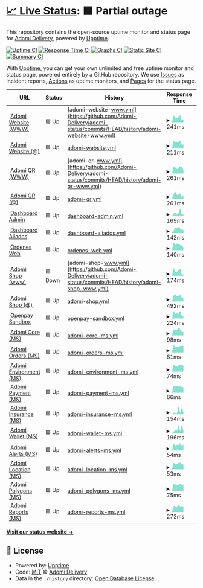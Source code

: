 # [📈 Live Status](https://demo.upptime.js.org): <!--live status--> **🟧 Partial outage**

This repository contains the open-source uptime monitor and status page for [Adomi Delivery](https://adomi.app/), powered by [Upptime](https://github.com/upptime/upptime).

[![Uptime CI](https://github.com/Adomi-Delivery/adomi-status/workflows/Uptime%20CI/badge.svg)](https://github.com/Adomi-Delivery/adomi-status/actions?query=workflow%3A%22Uptime+CI%22)
[![Response Time CI](https://github.com/Adomi-Delivery/adomi-status/workflows/Response%20Time%20CI/badge.svg)](https://github.com/Adomi-Delivery/adomi-status/actions?query=workflow%3A%22Response+Time+CI%22)
[![Graphs CI](https://github.com/Adomi-Delivery/adomi-status/workflows/Graphs%20CI/badge.svg)](https://github.com/Adomi-Delivery/adomi-status/actions?query=workflow%3A%22Graphs+CI%22)
[![Static Site CI](https://github.com/Adomi-Delivery/adomi-status/workflows/Static%20Site%20CI/badge.svg)](https://github.com/Adomi-Delivery/adomi-status/actions?query=workflow%3A%22Static+Site+CI%22)
[![Summary CI](https://github.com/Adomi-Delivery/adomi-status/workflows/Summary%20CI/badge.svg)](https://github.com/Adomi-Delivery/adomi-status/actions?query=workflow%3A%22Summary+CI%22)

With [Upptime](https://upptime.js.org), you can get your own unlimited and free uptime monitor and status page, powered entirely by a GitHub repository. We use [Issues](https://github.com/Adomi-Delivery/adomi-status/issues) as incident reports, [Actions](https://github.com/Adomi-Delivery/adomi-status/actions) as uptime monitors, and [Pages](https://demo.upptime.js.org) for the status page.

<!--start: status pages-->
<!-- This summary is generated by Upptime (https://github.com/upptime/upptime) -->
<!-- Do not edit this manually, your changes will be overwritten -->
<!-- prettier-ignore -->
| URL | Status | History | Response Time | Uptime |
| --- | ------ | ------- | ------------- | ------ |
| <img alt="" src="https://favicons.githubusercontent.com/www.adomi.app" height="13"> [Adomi Website (WWW)](https://www.adomi.app) | 🟩 Up | [adomi-website-www.yml](https://github.com/Adomi-Delivery/adomi-status/commits/HEAD/history/adomi-website-www.yml) | <details><summary><img alt="Response time graph" src="./graphs/adomi-website-www/response-time-week.png" height="20"> 241ms</summary><br><a href="https://Adomi-Delivery.github.io/adomi-status/history/adomi-website-www"><img alt="Response time 300" src="https://img.shields.io/endpoint?url=https%3A%2F%2Fraw.githubusercontent.com%2FAdomi-Delivery%2Fadomi-status%2FHEAD%2Fapi%2Fadomi-website-www%2Fresponse-time.json"></a><br><a href="https://Adomi-Delivery.github.io/adomi-status/history/adomi-website-www"><img alt="24-hour response time 134" src="https://img.shields.io/endpoint?url=https%3A%2F%2Fraw.githubusercontent.com%2FAdomi-Delivery%2Fadomi-status%2FHEAD%2Fapi%2Fadomi-website-www%2Fresponse-time-day.json"></a><br><a href="https://Adomi-Delivery.github.io/adomi-status/history/adomi-website-www"><img alt="7-day response time 241" src="https://img.shields.io/endpoint?url=https%3A%2F%2Fraw.githubusercontent.com%2FAdomi-Delivery%2Fadomi-status%2FHEAD%2Fapi%2Fadomi-website-www%2Fresponse-time-week.json"></a><br><a href="https://Adomi-Delivery.github.io/adomi-status/history/adomi-website-www"><img alt="30-day response time 265" src="https://img.shields.io/endpoint?url=https%3A%2F%2Fraw.githubusercontent.com%2FAdomi-Delivery%2Fadomi-status%2FHEAD%2Fapi%2Fadomi-website-www%2Fresponse-time-month.json"></a><br><a href="https://Adomi-Delivery.github.io/adomi-status/history/adomi-website-www"><img alt="1-year response time 300" src="https://img.shields.io/endpoint?url=https%3A%2F%2Fraw.githubusercontent.com%2FAdomi-Delivery%2Fadomi-status%2FHEAD%2Fapi%2Fadomi-website-www%2Fresponse-time-year.json"></a></details> | <details><summary><a href="https://Adomi-Delivery.github.io/adomi-status/history/adomi-website-www">100.00%</a></summary><a href="https://Adomi-Delivery.github.io/adomi-status/history/adomi-website-www"><img alt="All-time uptime 99.20%" src="https://img.shields.io/endpoint?url=https%3A%2F%2Fraw.githubusercontent.com%2FAdomi-Delivery%2Fadomi-status%2FHEAD%2Fapi%2Fadomi-website-www%2Fuptime.json"></a><br><a href="https://Adomi-Delivery.github.io/adomi-status/history/adomi-website-www"><img alt="24-hour uptime 100.00%" src="https://img.shields.io/endpoint?url=https%3A%2F%2Fraw.githubusercontent.com%2FAdomi-Delivery%2Fadomi-status%2FHEAD%2Fapi%2Fadomi-website-www%2Fuptime-day.json"></a><br><a href="https://Adomi-Delivery.github.io/adomi-status/history/adomi-website-www"><img alt="7-day uptime 100.00%" src="https://img.shields.io/endpoint?url=https%3A%2F%2Fraw.githubusercontent.com%2FAdomi-Delivery%2Fadomi-status%2FHEAD%2Fapi%2Fadomi-website-www%2Fuptime-week.json"></a><br><a href="https://Adomi-Delivery.github.io/adomi-status/history/adomi-website-www"><img alt="30-day uptime 100.00%" src="https://img.shields.io/endpoint?url=https%3A%2F%2Fraw.githubusercontent.com%2FAdomi-Delivery%2Fadomi-status%2FHEAD%2Fapi%2Fadomi-website-www%2Fuptime-month.json"></a><br><a href="https://Adomi-Delivery.github.io/adomi-status/history/adomi-website-www"><img alt="1-year uptime 99.20%" src="https://img.shields.io/endpoint?url=https%3A%2F%2Fraw.githubusercontent.com%2FAdomi-Delivery%2Fadomi-status%2FHEAD%2Fapi%2Fadomi-website-www%2Fuptime-year.json"></a></details>
| <img alt="" src="https://favicons.githubusercontent.com/adomi.app" height="13"> [Adomi Website (@)](https://adomi.app) | 🟩 Up | [adomi-website.yml](https://github.com/Adomi-Delivery/adomi-status/commits/HEAD/history/adomi-website.yml) | <details><summary><img alt="Response time graph" src="./graphs/adomi-website/response-time-week.png" height="20"> 211ms</summary><br><a href="https://Adomi-Delivery.github.io/adomi-status/history/adomi-website"><img alt="Response time 294" src="https://img.shields.io/endpoint?url=https%3A%2F%2Fraw.githubusercontent.com%2FAdomi-Delivery%2Fadomi-status%2FHEAD%2Fapi%2Fadomi-website%2Fresponse-time.json"></a><br><a href="https://Adomi-Delivery.github.io/adomi-status/history/adomi-website"><img alt="24-hour response time 131" src="https://img.shields.io/endpoint?url=https%3A%2F%2Fraw.githubusercontent.com%2FAdomi-Delivery%2Fadomi-status%2FHEAD%2Fapi%2Fadomi-website%2Fresponse-time-day.json"></a><br><a href="https://Adomi-Delivery.github.io/adomi-status/history/adomi-website"><img alt="7-day response time 211" src="https://img.shields.io/endpoint?url=https%3A%2F%2Fraw.githubusercontent.com%2FAdomi-Delivery%2Fadomi-status%2FHEAD%2Fapi%2Fadomi-website%2Fresponse-time-week.json"></a><br><a href="https://Adomi-Delivery.github.io/adomi-status/history/adomi-website"><img alt="30-day response time 254" src="https://img.shields.io/endpoint?url=https%3A%2F%2Fraw.githubusercontent.com%2FAdomi-Delivery%2Fadomi-status%2FHEAD%2Fapi%2Fadomi-website%2Fresponse-time-month.json"></a><br><a href="https://Adomi-Delivery.github.io/adomi-status/history/adomi-website"><img alt="1-year response time 294" src="https://img.shields.io/endpoint?url=https%3A%2F%2Fraw.githubusercontent.com%2FAdomi-Delivery%2Fadomi-status%2FHEAD%2Fapi%2Fadomi-website%2Fresponse-time-year.json"></a></details> | <details><summary><a href="https://Adomi-Delivery.github.io/adomi-status/history/adomi-website">100.00%</a></summary><a href="https://Adomi-Delivery.github.io/adomi-status/history/adomi-website"><img alt="All-time uptime 99.31%" src="https://img.shields.io/endpoint?url=https%3A%2F%2Fraw.githubusercontent.com%2FAdomi-Delivery%2Fadomi-status%2FHEAD%2Fapi%2Fadomi-website%2Fuptime.json"></a><br><a href="https://Adomi-Delivery.github.io/adomi-status/history/adomi-website"><img alt="24-hour uptime 100.00%" src="https://img.shields.io/endpoint?url=https%3A%2F%2Fraw.githubusercontent.com%2FAdomi-Delivery%2Fadomi-status%2FHEAD%2Fapi%2Fadomi-website%2Fuptime-day.json"></a><br><a href="https://Adomi-Delivery.github.io/adomi-status/history/adomi-website"><img alt="7-day uptime 100.00%" src="https://img.shields.io/endpoint?url=https%3A%2F%2Fraw.githubusercontent.com%2FAdomi-Delivery%2Fadomi-status%2FHEAD%2Fapi%2Fadomi-website%2Fuptime-week.json"></a><br><a href="https://Adomi-Delivery.github.io/adomi-status/history/adomi-website"><img alt="30-day uptime 100.00%" src="https://img.shields.io/endpoint?url=https%3A%2F%2Fraw.githubusercontent.com%2FAdomi-Delivery%2Fadomi-status%2FHEAD%2Fapi%2Fadomi-website%2Fuptime-month.json"></a><br><a href="https://Adomi-Delivery.github.io/adomi-status/history/adomi-website"><img alt="1-year uptime 99.31%" src="https://img.shields.io/endpoint?url=https%3A%2F%2Fraw.githubusercontent.com%2FAdomi-Delivery%2Fadomi-status%2FHEAD%2Fapi%2Fadomi-website%2Fuptime-year.json"></a></details>
| <img alt="" src="https://favicons.githubusercontent.com/www.adomiqr.com" height="13"> [Adomi QR (WWW)](https://www.adomiqr.com) | 🟩 Up | [adomi-qr-www.yml](https://github.com/Adomi-Delivery/adomi-status/commits/HEAD/history/adomi-qr-www.yml) | <details><summary><img alt="Response time graph" src="./graphs/adomi-qr-www/response-time-week.png" height="20"> 261ms</summary><br><a href="https://Adomi-Delivery.github.io/adomi-status/history/adomi-qr-www"><img alt="Response time 300" src="https://img.shields.io/endpoint?url=https%3A%2F%2Fraw.githubusercontent.com%2FAdomi-Delivery%2Fadomi-status%2FHEAD%2Fapi%2Fadomi-qr-www%2Fresponse-time.json"></a><br><a href="https://Adomi-Delivery.github.io/adomi-status/history/adomi-qr-www"><img alt="24-hour response time 159" src="https://img.shields.io/endpoint?url=https%3A%2F%2Fraw.githubusercontent.com%2FAdomi-Delivery%2Fadomi-status%2FHEAD%2Fapi%2Fadomi-qr-www%2Fresponse-time-day.json"></a><br><a href="https://Adomi-Delivery.github.io/adomi-status/history/adomi-qr-www"><img alt="7-day response time 261" src="https://img.shields.io/endpoint?url=https%3A%2F%2Fraw.githubusercontent.com%2FAdomi-Delivery%2Fadomi-status%2FHEAD%2Fapi%2Fadomi-qr-www%2Fresponse-time-week.json"></a><br><a href="https://Adomi-Delivery.github.io/adomi-status/history/adomi-qr-www"><img alt="30-day response time 260" src="https://img.shields.io/endpoint?url=https%3A%2F%2Fraw.githubusercontent.com%2FAdomi-Delivery%2Fadomi-status%2FHEAD%2Fapi%2Fadomi-qr-www%2Fresponse-time-month.json"></a><br><a href="https://Adomi-Delivery.github.io/adomi-status/history/adomi-qr-www"><img alt="1-year response time 300" src="https://img.shields.io/endpoint?url=https%3A%2F%2Fraw.githubusercontent.com%2FAdomi-Delivery%2Fadomi-status%2FHEAD%2Fapi%2Fadomi-qr-www%2Fresponse-time-year.json"></a></details> | <details><summary><a href="https://Adomi-Delivery.github.io/adomi-status/history/adomi-qr-www">100.00%</a></summary><a href="https://Adomi-Delivery.github.io/adomi-status/history/adomi-qr-www"><img alt="All-time uptime 98.88%" src="https://img.shields.io/endpoint?url=https%3A%2F%2Fraw.githubusercontent.com%2FAdomi-Delivery%2Fadomi-status%2FHEAD%2Fapi%2Fadomi-qr-www%2Fuptime.json"></a><br><a href="https://Adomi-Delivery.github.io/adomi-status/history/adomi-qr-www"><img alt="24-hour uptime 100.00%" src="https://img.shields.io/endpoint?url=https%3A%2F%2Fraw.githubusercontent.com%2FAdomi-Delivery%2Fadomi-status%2FHEAD%2Fapi%2Fadomi-qr-www%2Fuptime-day.json"></a><br><a href="https://Adomi-Delivery.github.io/adomi-status/history/adomi-qr-www"><img alt="7-day uptime 100.00%" src="https://img.shields.io/endpoint?url=https%3A%2F%2Fraw.githubusercontent.com%2FAdomi-Delivery%2Fadomi-status%2FHEAD%2Fapi%2Fadomi-qr-www%2Fuptime-week.json"></a><br><a href="https://Adomi-Delivery.github.io/adomi-status/history/adomi-qr-www"><img alt="30-day uptime 100.00%" src="https://img.shields.io/endpoint?url=https%3A%2F%2Fraw.githubusercontent.com%2FAdomi-Delivery%2Fadomi-status%2FHEAD%2Fapi%2Fadomi-qr-www%2Fuptime-month.json"></a><br><a href="https://Adomi-Delivery.github.io/adomi-status/history/adomi-qr-www"><img alt="1-year uptime 98.88%" src="https://img.shields.io/endpoint?url=https%3A%2F%2Fraw.githubusercontent.com%2FAdomi-Delivery%2Fadomi-status%2FHEAD%2Fapi%2Fadomi-qr-www%2Fuptime-year.json"></a></details>
| <img alt="" src="https://favicons.githubusercontent.com/adomiqr.com" height="13"> [Adomi QR (@)](https://adomiqr.com) | 🟩 Up | [adomi-qr.yml](https://github.com/Adomi-Delivery/adomi-status/commits/HEAD/history/adomi-qr.yml) | <details><summary><img alt="Response time graph" src="./graphs/adomi-qr/response-time-week.png" height="20"> 261ms</summary><br><a href="https://Adomi-Delivery.github.io/adomi-status/history/adomi-qr"><img alt="Response time 290" src="https://img.shields.io/endpoint?url=https%3A%2F%2Fraw.githubusercontent.com%2FAdomi-Delivery%2Fadomi-status%2FHEAD%2Fapi%2Fadomi-qr%2Fresponse-time.json"></a><br><a href="https://Adomi-Delivery.github.io/adomi-status/history/adomi-qr"><img alt="24-hour response time 222" src="https://img.shields.io/endpoint?url=https%3A%2F%2Fraw.githubusercontent.com%2FAdomi-Delivery%2Fadomi-status%2FHEAD%2Fapi%2Fadomi-qr%2Fresponse-time-day.json"></a><br><a href="https://Adomi-Delivery.github.io/adomi-status/history/adomi-qr"><img alt="7-day response time 261" src="https://img.shields.io/endpoint?url=https%3A%2F%2Fraw.githubusercontent.com%2FAdomi-Delivery%2Fadomi-status%2FHEAD%2Fapi%2Fadomi-qr%2Fresponse-time-week.json"></a><br><a href="https://Adomi-Delivery.github.io/adomi-status/history/adomi-qr"><img alt="30-day response time 254" src="https://img.shields.io/endpoint?url=https%3A%2F%2Fraw.githubusercontent.com%2FAdomi-Delivery%2Fadomi-status%2FHEAD%2Fapi%2Fadomi-qr%2Fresponse-time-month.json"></a><br><a href="https://Adomi-Delivery.github.io/adomi-status/history/adomi-qr"><img alt="1-year response time 290" src="https://img.shields.io/endpoint?url=https%3A%2F%2Fraw.githubusercontent.com%2FAdomi-Delivery%2Fadomi-status%2FHEAD%2Fapi%2Fadomi-qr%2Fresponse-time-year.json"></a></details> | <details><summary><a href="https://Adomi-Delivery.github.io/adomi-status/history/adomi-qr">100.00%</a></summary><a href="https://Adomi-Delivery.github.io/adomi-status/history/adomi-qr"><img alt="All-time uptime 99.31%" src="https://img.shields.io/endpoint?url=https%3A%2F%2Fraw.githubusercontent.com%2FAdomi-Delivery%2Fadomi-status%2FHEAD%2Fapi%2Fadomi-qr%2Fuptime.json"></a><br><a href="https://Adomi-Delivery.github.io/adomi-status/history/adomi-qr"><img alt="24-hour uptime 100.00%" src="https://img.shields.io/endpoint?url=https%3A%2F%2Fraw.githubusercontent.com%2FAdomi-Delivery%2Fadomi-status%2FHEAD%2Fapi%2Fadomi-qr%2Fuptime-day.json"></a><br><a href="https://Adomi-Delivery.github.io/adomi-status/history/adomi-qr"><img alt="7-day uptime 100.00%" src="https://img.shields.io/endpoint?url=https%3A%2F%2Fraw.githubusercontent.com%2FAdomi-Delivery%2Fadomi-status%2FHEAD%2Fapi%2Fadomi-qr%2Fuptime-week.json"></a><br><a href="https://Adomi-Delivery.github.io/adomi-status/history/adomi-qr"><img alt="30-day uptime 100.00%" src="https://img.shields.io/endpoint?url=https%3A%2F%2Fraw.githubusercontent.com%2FAdomi-Delivery%2Fadomi-status%2FHEAD%2Fapi%2Fadomi-qr%2Fuptime-month.json"></a><br><a href="https://Adomi-Delivery.github.io/adomi-status/history/adomi-qr"><img alt="1-year uptime 99.31%" src="https://img.shields.io/endpoint?url=https%3A%2F%2Fraw.githubusercontent.com%2FAdomi-Delivery%2Fadomi-status%2FHEAD%2Fapi%2Fadomi-qr%2Fuptime-year.json"></a></details>
| <img alt="" src="https://favicons.githubusercontent.com/admin.adomi.app" height="13"> [Dashboard Admin](https://admin.adomi.app) | 🟩 Up | [dashboard-admin.yml](https://github.com/Adomi-Delivery/adomi-status/commits/HEAD/history/dashboard-admin.yml) | <details><summary><img alt="Response time graph" src="./graphs/dashboard-admin/response-time-week.png" height="20"> 169ms</summary><br><a href="https://Adomi-Delivery.github.io/adomi-status/history/dashboard-admin"><img alt="Response time 177" src="https://img.shields.io/endpoint?url=https%3A%2F%2Fraw.githubusercontent.com%2FAdomi-Delivery%2Fadomi-status%2FHEAD%2Fapi%2Fdashboard-admin%2Fresponse-time.json"></a><br><a href="https://Adomi-Delivery.github.io/adomi-status/history/dashboard-admin"><img alt="24-hour response time 109" src="https://img.shields.io/endpoint?url=https%3A%2F%2Fraw.githubusercontent.com%2FAdomi-Delivery%2Fadomi-status%2FHEAD%2Fapi%2Fdashboard-admin%2Fresponse-time-day.json"></a><br><a href="https://Adomi-Delivery.github.io/adomi-status/history/dashboard-admin"><img alt="7-day response time 169" src="https://img.shields.io/endpoint?url=https%3A%2F%2Fraw.githubusercontent.com%2FAdomi-Delivery%2Fadomi-status%2FHEAD%2Fapi%2Fdashboard-admin%2Fresponse-time-week.json"></a><br><a href="https://Adomi-Delivery.github.io/adomi-status/history/dashboard-admin"><img alt="30-day response time 167" src="https://img.shields.io/endpoint?url=https%3A%2F%2Fraw.githubusercontent.com%2FAdomi-Delivery%2Fadomi-status%2FHEAD%2Fapi%2Fdashboard-admin%2Fresponse-time-month.json"></a><br><a href="https://Adomi-Delivery.github.io/adomi-status/history/dashboard-admin"><img alt="1-year response time 177" src="https://img.shields.io/endpoint?url=https%3A%2F%2Fraw.githubusercontent.com%2FAdomi-Delivery%2Fadomi-status%2FHEAD%2Fapi%2Fdashboard-admin%2Fresponse-time-year.json"></a></details> | <details><summary><a href="https://Adomi-Delivery.github.io/adomi-status/history/dashboard-admin">100.00%</a></summary><a href="https://Adomi-Delivery.github.io/adomi-status/history/dashboard-admin"><img alt="All-time uptime 100.00%" src="https://img.shields.io/endpoint?url=https%3A%2F%2Fraw.githubusercontent.com%2FAdomi-Delivery%2Fadomi-status%2FHEAD%2Fapi%2Fdashboard-admin%2Fuptime.json"></a><br><a href="https://Adomi-Delivery.github.io/adomi-status/history/dashboard-admin"><img alt="24-hour uptime 100.00%" src="https://img.shields.io/endpoint?url=https%3A%2F%2Fraw.githubusercontent.com%2FAdomi-Delivery%2Fadomi-status%2FHEAD%2Fapi%2Fdashboard-admin%2Fuptime-day.json"></a><br><a href="https://Adomi-Delivery.github.io/adomi-status/history/dashboard-admin"><img alt="7-day uptime 100.00%" src="https://img.shields.io/endpoint?url=https%3A%2F%2Fraw.githubusercontent.com%2FAdomi-Delivery%2Fadomi-status%2FHEAD%2Fapi%2Fdashboard-admin%2Fuptime-week.json"></a><br><a href="https://Adomi-Delivery.github.io/adomi-status/history/dashboard-admin"><img alt="30-day uptime 100.00%" src="https://img.shields.io/endpoint?url=https%3A%2F%2Fraw.githubusercontent.com%2FAdomi-Delivery%2Fadomi-status%2FHEAD%2Fapi%2Fdashboard-admin%2Fuptime-month.json"></a><br><a href="https://Adomi-Delivery.github.io/adomi-status/history/dashboard-admin"><img alt="1-year uptime 100.00%" src="https://img.shields.io/endpoint?url=https%3A%2F%2Fraw.githubusercontent.com%2FAdomi-Delivery%2Fadomi-status%2FHEAD%2Fapi%2Fdashboard-admin%2Fuptime-year.json"></a></details>
| <img alt="" src="https://favicons.githubusercontent.com/aliados.adomi.app" height="13"> [Dashboard Aliados](https://aliados.adomi.app) | 🟩 Up | [dashboard-aliados.yml](https://github.com/Adomi-Delivery/adomi-status/commits/HEAD/history/dashboard-aliados.yml) | <details><summary><img alt="Response time graph" src="./graphs/dashboard-aliados/response-time-week.png" height="20"> 142ms</summary><br><a href="https://Adomi-Delivery.github.io/adomi-status/history/dashboard-aliados"><img alt="Response time 157" src="https://img.shields.io/endpoint?url=https%3A%2F%2Fraw.githubusercontent.com%2FAdomi-Delivery%2Fadomi-status%2FHEAD%2Fapi%2Fdashboard-aliados%2Fresponse-time.json"></a><br><a href="https://Adomi-Delivery.github.io/adomi-status/history/dashboard-aliados"><img alt="24-hour response time 113" src="https://img.shields.io/endpoint?url=https%3A%2F%2Fraw.githubusercontent.com%2FAdomi-Delivery%2Fadomi-status%2FHEAD%2Fapi%2Fdashboard-aliados%2Fresponse-time-day.json"></a><br><a href="https://Adomi-Delivery.github.io/adomi-status/history/dashboard-aliados"><img alt="7-day response time 142" src="https://img.shields.io/endpoint?url=https%3A%2F%2Fraw.githubusercontent.com%2FAdomi-Delivery%2Fadomi-status%2FHEAD%2Fapi%2Fdashboard-aliados%2Fresponse-time-week.json"></a><br><a href="https://Adomi-Delivery.github.io/adomi-status/history/dashboard-aliados"><img alt="30-day response time 142" src="https://img.shields.io/endpoint?url=https%3A%2F%2Fraw.githubusercontent.com%2FAdomi-Delivery%2Fadomi-status%2FHEAD%2Fapi%2Fdashboard-aliados%2Fresponse-time-month.json"></a><br><a href="https://Adomi-Delivery.github.io/adomi-status/history/dashboard-aliados"><img alt="1-year response time 157" src="https://img.shields.io/endpoint?url=https%3A%2F%2Fraw.githubusercontent.com%2FAdomi-Delivery%2Fadomi-status%2FHEAD%2Fapi%2Fdashboard-aliados%2Fresponse-time-year.json"></a></details> | <details><summary><a href="https://Adomi-Delivery.github.io/adomi-status/history/dashboard-aliados">100.00%</a></summary><a href="https://Adomi-Delivery.github.io/adomi-status/history/dashboard-aliados"><img alt="All-time uptime 100.00%" src="https://img.shields.io/endpoint?url=https%3A%2F%2Fraw.githubusercontent.com%2FAdomi-Delivery%2Fadomi-status%2FHEAD%2Fapi%2Fdashboard-aliados%2Fuptime.json"></a><br><a href="https://Adomi-Delivery.github.io/adomi-status/history/dashboard-aliados"><img alt="24-hour uptime 100.00%" src="https://img.shields.io/endpoint?url=https%3A%2F%2Fraw.githubusercontent.com%2FAdomi-Delivery%2Fadomi-status%2FHEAD%2Fapi%2Fdashboard-aliados%2Fuptime-day.json"></a><br><a href="https://Adomi-Delivery.github.io/adomi-status/history/dashboard-aliados"><img alt="7-day uptime 100.00%" src="https://img.shields.io/endpoint?url=https%3A%2F%2Fraw.githubusercontent.com%2FAdomi-Delivery%2Fadomi-status%2FHEAD%2Fapi%2Fdashboard-aliados%2Fuptime-week.json"></a><br><a href="https://Adomi-Delivery.github.io/adomi-status/history/dashboard-aliados"><img alt="30-day uptime 100.00%" src="https://img.shields.io/endpoint?url=https%3A%2F%2Fraw.githubusercontent.com%2FAdomi-Delivery%2Fadomi-status%2FHEAD%2Fapi%2Fdashboard-aliados%2Fuptime-month.json"></a><br><a href="https://Adomi-Delivery.github.io/adomi-status/history/dashboard-aliados"><img alt="1-year uptime 100.00%" src="https://img.shields.io/endpoint?url=https%3A%2F%2Fraw.githubusercontent.com%2FAdomi-Delivery%2Fadomi-status%2FHEAD%2Fapi%2Fdashboard-aliados%2Fuptime-year.json"></a></details>
| <img alt="" src="https://favicons.githubusercontent.com/ordenes.adomi.app" height="13"> [Ordenes Web](https://ordenes.adomi.app) | 🟩 Up | [ordenes-web.yml](https://github.com/Adomi-Delivery/adomi-status/commits/HEAD/history/ordenes-web.yml) | <details><summary><img alt="Response time graph" src="./graphs/ordenes-web/response-time-week.png" height="20"> 140ms</summary><br><a href="https://Adomi-Delivery.github.io/adomi-status/history/ordenes-web"><img alt="Response time 151" src="https://img.shields.io/endpoint?url=https%3A%2F%2Fraw.githubusercontent.com%2FAdomi-Delivery%2Fadomi-status%2FHEAD%2Fapi%2Fordenes-web%2Fresponse-time.json"></a><br><a href="https://Adomi-Delivery.github.io/adomi-status/history/ordenes-web"><img alt="24-hour response time 73" src="https://img.shields.io/endpoint?url=https%3A%2F%2Fraw.githubusercontent.com%2FAdomi-Delivery%2Fadomi-status%2FHEAD%2Fapi%2Fordenes-web%2Fresponse-time-day.json"></a><br><a href="https://Adomi-Delivery.github.io/adomi-status/history/ordenes-web"><img alt="7-day response time 140" src="https://img.shields.io/endpoint?url=https%3A%2F%2Fraw.githubusercontent.com%2FAdomi-Delivery%2Fadomi-status%2FHEAD%2Fapi%2Fordenes-web%2Fresponse-time-week.json"></a><br><a href="https://Adomi-Delivery.github.io/adomi-status/history/ordenes-web"><img alt="30-day response time 154" src="https://img.shields.io/endpoint?url=https%3A%2F%2Fraw.githubusercontent.com%2FAdomi-Delivery%2Fadomi-status%2FHEAD%2Fapi%2Fordenes-web%2Fresponse-time-month.json"></a><br><a href="https://Adomi-Delivery.github.io/adomi-status/history/ordenes-web"><img alt="1-year response time 151" src="https://img.shields.io/endpoint?url=https%3A%2F%2Fraw.githubusercontent.com%2FAdomi-Delivery%2Fadomi-status%2FHEAD%2Fapi%2Fordenes-web%2Fresponse-time-year.json"></a></details> | <details><summary><a href="https://Adomi-Delivery.github.io/adomi-status/history/ordenes-web">100.00%</a></summary><a href="https://Adomi-Delivery.github.io/adomi-status/history/ordenes-web"><img alt="All-time uptime 100.00%" src="https://img.shields.io/endpoint?url=https%3A%2F%2Fraw.githubusercontent.com%2FAdomi-Delivery%2Fadomi-status%2FHEAD%2Fapi%2Fordenes-web%2Fuptime.json"></a><br><a href="https://Adomi-Delivery.github.io/adomi-status/history/ordenes-web"><img alt="24-hour uptime 100.00%" src="https://img.shields.io/endpoint?url=https%3A%2F%2Fraw.githubusercontent.com%2FAdomi-Delivery%2Fadomi-status%2FHEAD%2Fapi%2Fordenes-web%2Fuptime-day.json"></a><br><a href="https://Adomi-Delivery.github.io/adomi-status/history/ordenes-web"><img alt="7-day uptime 100.00%" src="https://img.shields.io/endpoint?url=https%3A%2F%2Fraw.githubusercontent.com%2FAdomi-Delivery%2Fadomi-status%2FHEAD%2Fapi%2Fordenes-web%2Fuptime-week.json"></a><br><a href="https://Adomi-Delivery.github.io/adomi-status/history/ordenes-web"><img alt="30-day uptime 100.00%" src="https://img.shields.io/endpoint?url=https%3A%2F%2Fraw.githubusercontent.com%2FAdomi-Delivery%2Fadomi-status%2FHEAD%2Fapi%2Fordenes-web%2Fuptime-month.json"></a><br><a href="https://Adomi-Delivery.github.io/adomi-status/history/ordenes-web"><img alt="1-year uptime 100.00%" src="https://img.shields.io/endpoint?url=https%3A%2F%2Fraw.githubusercontent.com%2FAdomi-Delivery%2Fadomi-status%2FHEAD%2Fapi%2Fordenes-web%2Fuptime-year.json"></a></details>
| <img alt="" src="https://favicons.githubusercontent.com/www.adomi.shop" height="13"> [Adomi Shop (www)](https://www.adomi.shop) | 🟥 Down | [adomi-shop-www.yml](https://github.com/Adomi-Delivery/adomi-status/commits/HEAD/history/adomi-shop-www.yml) | <details><summary><img alt="Response time graph" src="./graphs/adomi-shop-www/response-time-week.png" height="20"> 174ms</summary><br><a href="https://Adomi-Delivery.github.io/adomi-status/history/adomi-shop-www"><img alt="Response time 178" src="https://img.shields.io/endpoint?url=https%3A%2F%2Fraw.githubusercontent.com%2FAdomi-Delivery%2Fadomi-status%2FHEAD%2Fapi%2Fadomi-shop-www%2Fresponse-time.json"></a><br><a href="https://Adomi-Delivery.github.io/adomi-status/history/adomi-shop-www"><img alt="24-hour response time 57" src="https://img.shields.io/endpoint?url=https%3A%2F%2Fraw.githubusercontent.com%2FAdomi-Delivery%2Fadomi-status%2FHEAD%2Fapi%2Fadomi-shop-www%2Fresponse-time-day.json"></a><br><a href="https://Adomi-Delivery.github.io/adomi-status/history/adomi-shop-www"><img alt="7-day response time 174" src="https://img.shields.io/endpoint?url=https%3A%2F%2Fraw.githubusercontent.com%2FAdomi-Delivery%2Fadomi-status%2FHEAD%2Fapi%2Fadomi-shop-www%2Fresponse-time-week.json"></a><br><a href="https://Adomi-Delivery.github.io/adomi-status/history/adomi-shop-www"><img alt="30-day response time 160" src="https://img.shields.io/endpoint?url=https%3A%2F%2Fraw.githubusercontent.com%2FAdomi-Delivery%2Fadomi-status%2FHEAD%2Fapi%2Fadomi-shop-www%2Fresponse-time-month.json"></a><br><a href="https://Adomi-Delivery.github.io/adomi-status/history/adomi-shop-www"><img alt="1-year response time 178" src="https://img.shields.io/endpoint?url=https%3A%2F%2Fraw.githubusercontent.com%2FAdomi-Delivery%2Fadomi-status%2FHEAD%2Fapi%2Fadomi-shop-www%2Fresponse-time-year.json"></a></details> | <details><summary><a href="https://Adomi-Delivery.github.io/adomi-status/history/adomi-shop-www">0.00%</a></summary><a href="https://Adomi-Delivery.github.io/adomi-status/history/adomi-shop-www"><img alt="All-time uptime 0.00%" src="https://img.shields.io/endpoint?url=https%3A%2F%2Fraw.githubusercontent.com%2FAdomi-Delivery%2Fadomi-status%2FHEAD%2Fapi%2Fadomi-shop-www%2Fuptime.json"></a><br><a href="https://Adomi-Delivery.github.io/adomi-status/history/adomi-shop-www"><img alt="24-hour uptime 0.00%" src="https://img.shields.io/endpoint?url=https%3A%2F%2Fraw.githubusercontent.com%2FAdomi-Delivery%2Fadomi-status%2FHEAD%2Fapi%2Fadomi-shop-www%2Fuptime-day.json"></a><br><a href="https://Adomi-Delivery.github.io/adomi-status/history/adomi-shop-www"><img alt="7-day uptime 0.00%" src="https://img.shields.io/endpoint?url=https%3A%2F%2Fraw.githubusercontent.com%2FAdomi-Delivery%2Fadomi-status%2FHEAD%2Fapi%2Fadomi-shop-www%2Fuptime-week.json"></a><br><a href="https://Adomi-Delivery.github.io/adomi-status/history/adomi-shop-www"><img alt="30-day uptime 0.00%" src="https://img.shields.io/endpoint?url=https%3A%2F%2Fraw.githubusercontent.com%2FAdomi-Delivery%2Fadomi-status%2FHEAD%2Fapi%2Fadomi-shop-www%2Fuptime-month.json"></a><br><a href="https://Adomi-Delivery.github.io/adomi-status/history/adomi-shop-www"><img alt="1-year uptime 0.00%" src="https://img.shields.io/endpoint?url=https%3A%2F%2Fraw.githubusercontent.com%2FAdomi-Delivery%2Fadomi-status%2FHEAD%2Fapi%2Fadomi-shop-www%2Fuptime-year.json"></a></details>
| <img alt="" src="https://favicons.githubusercontent.com/adomi.shop" height="13"> [Adomi Shop (@)](https://adomi.shop) | 🟩 Up | [adomi-shop.yml](https://github.com/Adomi-Delivery/adomi-status/commits/HEAD/history/adomi-shop.yml) | <details><summary><img alt="Response time graph" src="./graphs/adomi-shop/response-time-week.png" height="20"> 492ms</summary><br><a href="https://Adomi-Delivery.github.io/adomi-status/history/adomi-shop"><img alt="Response time 652" src="https://img.shields.io/endpoint?url=https%3A%2F%2Fraw.githubusercontent.com%2FAdomi-Delivery%2Fadomi-status%2FHEAD%2Fapi%2Fadomi-shop%2Fresponse-time.json"></a><br><a href="https://Adomi-Delivery.github.io/adomi-status/history/adomi-shop"><img alt="24-hour response time 357" src="https://img.shields.io/endpoint?url=https%3A%2F%2Fraw.githubusercontent.com%2FAdomi-Delivery%2Fadomi-status%2FHEAD%2Fapi%2Fadomi-shop%2Fresponse-time-day.json"></a><br><a href="https://Adomi-Delivery.github.io/adomi-status/history/adomi-shop"><img alt="7-day response time 492" src="https://img.shields.io/endpoint?url=https%3A%2F%2Fraw.githubusercontent.com%2FAdomi-Delivery%2Fadomi-status%2FHEAD%2Fapi%2Fadomi-shop%2Fresponse-time-week.json"></a><br><a href="https://Adomi-Delivery.github.io/adomi-status/history/adomi-shop"><img alt="30-day response time 542" src="https://img.shields.io/endpoint?url=https%3A%2F%2Fraw.githubusercontent.com%2FAdomi-Delivery%2Fadomi-status%2FHEAD%2Fapi%2Fadomi-shop%2Fresponse-time-month.json"></a><br><a href="https://Adomi-Delivery.github.io/adomi-status/history/adomi-shop"><img alt="1-year response time 652" src="https://img.shields.io/endpoint?url=https%3A%2F%2Fraw.githubusercontent.com%2FAdomi-Delivery%2Fadomi-status%2FHEAD%2Fapi%2Fadomi-shop%2Fresponse-time-year.json"></a></details> | <details><summary><a href="https://Adomi-Delivery.github.io/adomi-status/history/adomi-shop">100.00%</a></summary><a href="https://Adomi-Delivery.github.io/adomi-status/history/adomi-shop"><img alt="All-time uptime 100.00%" src="https://img.shields.io/endpoint?url=https%3A%2F%2Fraw.githubusercontent.com%2FAdomi-Delivery%2Fadomi-status%2FHEAD%2Fapi%2Fadomi-shop%2Fuptime.json"></a><br><a href="https://Adomi-Delivery.github.io/adomi-status/history/adomi-shop"><img alt="24-hour uptime 100.00%" src="https://img.shields.io/endpoint?url=https%3A%2F%2Fraw.githubusercontent.com%2FAdomi-Delivery%2Fadomi-status%2FHEAD%2Fapi%2Fadomi-shop%2Fuptime-day.json"></a><br><a href="https://Adomi-Delivery.github.io/adomi-status/history/adomi-shop"><img alt="7-day uptime 100.00%" src="https://img.shields.io/endpoint?url=https%3A%2F%2Fraw.githubusercontent.com%2FAdomi-Delivery%2Fadomi-status%2FHEAD%2Fapi%2Fadomi-shop%2Fuptime-week.json"></a><br><a href="https://Adomi-Delivery.github.io/adomi-status/history/adomi-shop"><img alt="30-day uptime 100.00%" src="https://img.shields.io/endpoint?url=https%3A%2F%2Fraw.githubusercontent.com%2FAdomi-Delivery%2Fadomi-status%2FHEAD%2Fapi%2Fadomi-shop%2Fuptime-month.json"></a><br><a href="https://Adomi-Delivery.github.io/adomi-status/history/adomi-shop"><img alt="1-year uptime 100.00%" src="https://img.shields.io/endpoint?url=https%3A%2F%2Fraw.githubusercontent.com%2FAdomi-Delivery%2Fadomi-status%2FHEAD%2Fapi%2Fadomi-shop%2Fuptime-year.json"></a></details>
| <img alt="" src="https://favicons.githubusercontent.com/sandbox-api.openpay.co" height="13"> [Openpay Sandbox](https://sandbox-api.openpay.co) | 🟩 Up | [openpay-sandbox.yml](https://github.com/Adomi-Delivery/adomi-status/commits/HEAD/history/openpay-sandbox.yml) | <details><summary><img alt="Response time graph" src="./graphs/openpay-sandbox/response-time-week.png" height="20"> 224ms</summary><br><a href="https://Adomi-Delivery.github.io/adomi-status/history/openpay-sandbox"><img alt="Response time 269" src="https://img.shields.io/endpoint?url=https%3A%2F%2Fraw.githubusercontent.com%2FAdomi-Delivery%2Fadomi-status%2FHEAD%2Fapi%2Fopenpay-sandbox%2Fresponse-time.json"></a><br><a href="https://Adomi-Delivery.github.io/adomi-status/history/openpay-sandbox"><img alt="24-hour response time 124" src="https://img.shields.io/endpoint?url=https%3A%2F%2Fraw.githubusercontent.com%2FAdomi-Delivery%2Fadomi-status%2FHEAD%2Fapi%2Fopenpay-sandbox%2Fresponse-time-day.json"></a><br><a href="https://Adomi-Delivery.github.io/adomi-status/history/openpay-sandbox"><img alt="7-day response time 224" src="https://img.shields.io/endpoint?url=https%3A%2F%2Fraw.githubusercontent.com%2FAdomi-Delivery%2Fadomi-status%2FHEAD%2Fapi%2Fopenpay-sandbox%2Fresponse-time-week.json"></a><br><a href="https://Adomi-Delivery.github.io/adomi-status/history/openpay-sandbox"><img alt="30-day response time 239" src="https://img.shields.io/endpoint?url=https%3A%2F%2Fraw.githubusercontent.com%2FAdomi-Delivery%2Fadomi-status%2FHEAD%2Fapi%2Fopenpay-sandbox%2Fresponse-time-month.json"></a><br><a href="https://Adomi-Delivery.github.io/adomi-status/history/openpay-sandbox"><img alt="1-year response time 269" src="https://img.shields.io/endpoint?url=https%3A%2F%2Fraw.githubusercontent.com%2FAdomi-Delivery%2Fadomi-status%2FHEAD%2Fapi%2Fopenpay-sandbox%2Fresponse-time-year.json"></a></details> | <details><summary><a href="https://Adomi-Delivery.github.io/adomi-status/history/openpay-sandbox">100.00%</a></summary><a href="https://Adomi-Delivery.github.io/adomi-status/history/openpay-sandbox"><img alt="All-time uptime 100.00%" src="https://img.shields.io/endpoint?url=https%3A%2F%2Fraw.githubusercontent.com%2FAdomi-Delivery%2Fadomi-status%2FHEAD%2Fapi%2Fopenpay-sandbox%2Fuptime.json"></a><br><a href="https://Adomi-Delivery.github.io/adomi-status/history/openpay-sandbox"><img alt="24-hour uptime 100.00%" src="https://img.shields.io/endpoint?url=https%3A%2F%2Fraw.githubusercontent.com%2FAdomi-Delivery%2Fadomi-status%2FHEAD%2Fapi%2Fopenpay-sandbox%2Fuptime-day.json"></a><br><a href="https://Adomi-Delivery.github.io/adomi-status/history/openpay-sandbox"><img alt="7-day uptime 100.00%" src="https://img.shields.io/endpoint?url=https%3A%2F%2Fraw.githubusercontent.com%2FAdomi-Delivery%2Fadomi-status%2FHEAD%2Fapi%2Fopenpay-sandbox%2Fuptime-week.json"></a><br><a href="https://Adomi-Delivery.github.io/adomi-status/history/openpay-sandbox"><img alt="30-day uptime 100.00%" src="https://img.shields.io/endpoint?url=https%3A%2F%2Fraw.githubusercontent.com%2FAdomi-Delivery%2Fadomi-status%2FHEAD%2Fapi%2Fopenpay-sandbox%2Fuptime-month.json"></a><br><a href="https://Adomi-Delivery.github.io/adomi-status/history/openpay-sandbox"><img alt="1-year uptime 100.00%" src="https://img.shields.io/endpoint?url=https%3A%2F%2Fraw.githubusercontent.com%2FAdomi-Delivery%2Fadomi-status%2FHEAD%2Fapi%2Fopenpay-sandbox%2Fuptime-year.json"></a></details>
| <img alt="" src="https://favicons.githubusercontent.com/us-central1-adomi-dev.cloudfunctions.net" height="13"> [Adomi Core (MS)](https://us-central1-adomi-dev.cloudfunctions.net/core/api/v1) | 🟩 Up | [adomi-core-ms.yml](https://github.com/Adomi-Delivery/adomi-status/commits/HEAD/history/adomi-core-ms.yml) | <details><summary><img alt="Response time graph" src="./graphs/adomi-core-ms/response-time-week.png" height="20"> 98ms</summary><br><a href="https://Adomi-Delivery.github.io/adomi-status/history/adomi-core-ms"><img alt="Response time 108" src="https://img.shields.io/endpoint?url=https%3A%2F%2Fraw.githubusercontent.com%2FAdomi-Delivery%2Fadomi-status%2FHEAD%2Fapi%2Fadomi-core-ms%2Fresponse-time.json"></a><br><a href="https://Adomi-Delivery.github.io/adomi-status/history/adomi-core-ms"><img alt="24-hour response time 63" src="https://img.shields.io/endpoint?url=https%3A%2F%2Fraw.githubusercontent.com%2FAdomi-Delivery%2Fadomi-status%2FHEAD%2Fapi%2Fadomi-core-ms%2Fresponse-time-day.json"></a><br><a href="https://Adomi-Delivery.github.io/adomi-status/history/adomi-core-ms"><img alt="7-day response time 98" src="https://img.shields.io/endpoint?url=https%3A%2F%2Fraw.githubusercontent.com%2FAdomi-Delivery%2Fadomi-status%2FHEAD%2Fapi%2Fadomi-core-ms%2Fresponse-time-week.json"></a><br><a href="https://Adomi-Delivery.github.io/adomi-status/history/adomi-core-ms"><img alt="30-day response time 110" src="https://img.shields.io/endpoint?url=https%3A%2F%2Fraw.githubusercontent.com%2FAdomi-Delivery%2Fadomi-status%2FHEAD%2Fapi%2Fadomi-core-ms%2Fresponse-time-month.json"></a><br><a href="https://Adomi-Delivery.github.io/adomi-status/history/adomi-core-ms"><img alt="1-year response time 108" src="https://img.shields.io/endpoint?url=https%3A%2F%2Fraw.githubusercontent.com%2FAdomi-Delivery%2Fadomi-status%2FHEAD%2Fapi%2Fadomi-core-ms%2Fresponse-time-year.json"></a></details> | <details><summary><a href="https://Adomi-Delivery.github.io/adomi-status/history/adomi-core-ms">100.00%</a></summary><a href="https://Adomi-Delivery.github.io/adomi-status/history/adomi-core-ms"><img alt="All-time uptime 100.00%" src="https://img.shields.io/endpoint?url=https%3A%2F%2Fraw.githubusercontent.com%2FAdomi-Delivery%2Fadomi-status%2FHEAD%2Fapi%2Fadomi-core-ms%2Fuptime.json"></a><br><a href="https://Adomi-Delivery.github.io/adomi-status/history/adomi-core-ms"><img alt="24-hour uptime 100.00%" src="https://img.shields.io/endpoint?url=https%3A%2F%2Fraw.githubusercontent.com%2FAdomi-Delivery%2Fadomi-status%2FHEAD%2Fapi%2Fadomi-core-ms%2Fuptime-day.json"></a><br><a href="https://Adomi-Delivery.github.io/adomi-status/history/adomi-core-ms"><img alt="7-day uptime 100.00%" src="https://img.shields.io/endpoint?url=https%3A%2F%2Fraw.githubusercontent.com%2FAdomi-Delivery%2Fadomi-status%2FHEAD%2Fapi%2Fadomi-core-ms%2Fuptime-week.json"></a><br><a href="https://Adomi-Delivery.github.io/adomi-status/history/adomi-core-ms"><img alt="30-day uptime 100.00%" src="https://img.shields.io/endpoint?url=https%3A%2F%2Fraw.githubusercontent.com%2FAdomi-Delivery%2Fadomi-status%2FHEAD%2Fapi%2Fadomi-core-ms%2Fuptime-month.json"></a><br><a href="https://Adomi-Delivery.github.io/adomi-status/history/adomi-core-ms"><img alt="1-year uptime 100.00%" src="https://img.shields.io/endpoint?url=https%3A%2F%2Fraw.githubusercontent.com%2FAdomi-Delivery%2Fadomi-status%2FHEAD%2Fapi%2Fadomi-core-ms%2Fuptime-year.json"></a></details>
| <img alt="" src="https://favicons.githubusercontent.com/us-central1-adomi-dev.cloudfunctions.net" height="13"> [Adomi Orders (MS)](https://us-central1-adomi-dev.cloudfunctions.net/OrderMs) | 🟩 Up | [adomi-orders-ms.yml](https://github.com/Adomi-Delivery/adomi-status/commits/HEAD/history/adomi-orders-ms.yml) | <details><summary><img alt="Response time graph" src="./graphs/adomi-orders-ms/response-time-week.png" height="20"> 81ms</summary><br><a href="https://Adomi-Delivery.github.io/adomi-status/history/adomi-orders-ms"><img alt="Response time 251" src="https://img.shields.io/endpoint?url=https%3A%2F%2Fraw.githubusercontent.com%2FAdomi-Delivery%2Fadomi-status%2FHEAD%2Fapi%2Fadomi-orders-ms%2Fresponse-time.json"></a><br><a href="https://Adomi-Delivery.github.io/adomi-status/history/adomi-orders-ms"><img alt="24-hour response time 87" src="https://img.shields.io/endpoint?url=https%3A%2F%2Fraw.githubusercontent.com%2FAdomi-Delivery%2Fadomi-status%2FHEAD%2Fapi%2Fadomi-orders-ms%2Fresponse-time-day.json"></a><br><a href="https://Adomi-Delivery.github.io/adomi-status/history/adomi-orders-ms"><img alt="7-day response time 81" src="https://img.shields.io/endpoint?url=https%3A%2F%2Fraw.githubusercontent.com%2FAdomi-Delivery%2Fadomi-status%2FHEAD%2Fapi%2Fadomi-orders-ms%2Fresponse-time-week.json"></a><br><a href="https://Adomi-Delivery.github.io/adomi-status/history/adomi-orders-ms"><img alt="30-day response time 92" src="https://img.shields.io/endpoint?url=https%3A%2F%2Fraw.githubusercontent.com%2FAdomi-Delivery%2Fadomi-status%2FHEAD%2Fapi%2Fadomi-orders-ms%2Fresponse-time-month.json"></a><br><a href="https://Adomi-Delivery.github.io/adomi-status/history/adomi-orders-ms"><img alt="1-year response time 251" src="https://img.shields.io/endpoint?url=https%3A%2F%2Fraw.githubusercontent.com%2FAdomi-Delivery%2Fadomi-status%2FHEAD%2Fapi%2Fadomi-orders-ms%2Fresponse-time-year.json"></a></details> | <details><summary><a href="https://Adomi-Delivery.github.io/adomi-status/history/adomi-orders-ms">100.00%</a></summary><a href="https://Adomi-Delivery.github.io/adomi-status/history/adomi-orders-ms"><img alt="All-time uptime 100.00%" src="https://img.shields.io/endpoint?url=https%3A%2F%2Fraw.githubusercontent.com%2FAdomi-Delivery%2Fadomi-status%2FHEAD%2Fapi%2Fadomi-orders-ms%2Fuptime.json"></a><br><a href="https://Adomi-Delivery.github.io/adomi-status/history/adomi-orders-ms"><img alt="24-hour uptime 100.00%" src="https://img.shields.io/endpoint?url=https%3A%2F%2Fraw.githubusercontent.com%2FAdomi-Delivery%2Fadomi-status%2FHEAD%2Fapi%2Fadomi-orders-ms%2Fuptime-day.json"></a><br><a href="https://Adomi-Delivery.github.io/adomi-status/history/adomi-orders-ms"><img alt="7-day uptime 100.00%" src="https://img.shields.io/endpoint?url=https%3A%2F%2Fraw.githubusercontent.com%2FAdomi-Delivery%2Fadomi-status%2FHEAD%2Fapi%2Fadomi-orders-ms%2Fuptime-week.json"></a><br><a href="https://Adomi-Delivery.github.io/adomi-status/history/adomi-orders-ms"><img alt="30-day uptime 100.00%" src="https://img.shields.io/endpoint?url=https%3A%2F%2Fraw.githubusercontent.com%2FAdomi-Delivery%2Fadomi-status%2FHEAD%2Fapi%2Fadomi-orders-ms%2Fuptime-month.json"></a><br><a href="https://Adomi-Delivery.github.io/adomi-status/history/adomi-orders-ms"><img alt="1-year uptime 100.00%" src="https://img.shields.io/endpoint?url=https%3A%2F%2Fraw.githubusercontent.com%2FAdomi-Delivery%2Fadomi-status%2FHEAD%2Fapi%2Fadomi-orders-ms%2Fuptime-year.json"></a></details>
| <img alt="" src="https://favicons.githubusercontent.com/us-central1-adomi-dev.cloudfunctions.net" height="13"> [Adomi Environment (MS)](https://us-central1-adomi-dev.cloudfunctions.net/InitHandler/environment) | 🟩 Up | [adomi-environment-ms.yml](https://github.com/Adomi-Delivery/adomi-status/commits/HEAD/history/adomi-environment-ms.yml) | <details><summary><img alt="Response time graph" src="./graphs/adomi-environment-ms/response-time-week.png" height="20"> 74ms</summary><br><a href="https://Adomi-Delivery.github.io/adomi-status/history/adomi-environment-ms"><img alt="Response time 235" src="https://img.shields.io/endpoint?url=https%3A%2F%2Fraw.githubusercontent.com%2FAdomi-Delivery%2Fadomi-status%2FHEAD%2Fapi%2Fadomi-environment-ms%2Fresponse-time.json"></a><br><a href="https://Adomi-Delivery.github.io/adomi-status/history/adomi-environment-ms"><img alt="24-hour response time 70" src="https://img.shields.io/endpoint?url=https%3A%2F%2Fraw.githubusercontent.com%2FAdomi-Delivery%2Fadomi-status%2FHEAD%2Fapi%2Fadomi-environment-ms%2Fresponse-time-day.json"></a><br><a href="https://Adomi-Delivery.github.io/adomi-status/history/adomi-environment-ms"><img alt="7-day response time 74" src="https://img.shields.io/endpoint?url=https%3A%2F%2Fraw.githubusercontent.com%2FAdomi-Delivery%2Fadomi-status%2FHEAD%2Fapi%2Fadomi-environment-ms%2Fresponse-time-week.json"></a><br><a href="https://Adomi-Delivery.github.io/adomi-status/history/adomi-environment-ms"><img alt="30-day response time 82" src="https://img.shields.io/endpoint?url=https%3A%2F%2Fraw.githubusercontent.com%2FAdomi-Delivery%2Fadomi-status%2FHEAD%2Fapi%2Fadomi-environment-ms%2Fresponse-time-month.json"></a><br><a href="https://Adomi-Delivery.github.io/adomi-status/history/adomi-environment-ms"><img alt="1-year response time 235" src="https://img.shields.io/endpoint?url=https%3A%2F%2Fraw.githubusercontent.com%2FAdomi-Delivery%2Fadomi-status%2FHEAD%2Fapi%2Fadomi-environment-ms%2Fresponse-time-year.json"></a></details> | <details><summary><a href="https://Adomi-Delivery.github.io/adomi-status/history/adomi-environment-ms">100.00%</a></summary><a href="https://Adomi-Delivery.github.io/adomi-status/history/adomi-environment-ms"><img alt="All-time uptime 100.00%" src="https://img.shields.io/endpoint?url=https%3A%2F%2Fraw.githubusercontent.com%2FAdomi-Delivery%2Fadomi-status%2FHEAD%2Fapi%2Fadomi-environment-ms%2Fuptime.json"></a><br><a href="https://Adomi-Delivery.github.io/adomi-status/history/adomi-environment-ms"><img alt="24-hour uptime 100.00%" src="https://img.shields.io/endpoint?url=https%3A%2F%2Fraw.githubusercontent.com%2FAdomi-Delivery%2Fadomi-status%2FHEAD%2Fapi%2Fadomi-environment-ms%2Fuptime-day.json"></a><br><a href="https://Adomi-Delivery.github.io/adomi-status/history/adomi-environment-ms"><img alt="7-day uptime 100.00%" src="https://img.shields.io/endpoint?url=https%3A%2F%2Fraw.githubusercontent.com%2FAdomi-Delivery%2Fadomi-status%2FHEAD%2Fapi%2Fadomi-environment-ms%2Fuptime-week.json"></a><br><a href="https://Adomi-Delivery.github.io/adomi-status/history/adomi-environment-ms"><img alt="30-day uptime 100.00%" src="https://img.shields.io/endpoint?url=https%3A%2F%2Fraw.githubusercontent.com%2FAdomi-Delivery%2Fadomi-status%2FHEAD%2Fapi%2Fadomi-environment-ms%2Fuptime-month.json"></a><br><a href="https://Adomi-Delivery.github.io/adomi-status/history/adomi-environment-ms"><img alt="1-year uptime 100.00%" src="https://img.shields.io/endpoint?url=https%3A%2F%2Fraw.githubusercontent.com%2FAdomi-Delivery%2Fadomi-status%2FHEAD%2Fapi%2Fadomi-environment-ms%2Fuptime-year.json"></a></details>
| <img alt="" src="https://favicons.githubusercontent.com/us-central1-adomi-dev.cloudfunctions.net" height="13"> [Adomi Payment (MS)](https://us-central1-adomi-dev.cloudfunctions.net/payment) | 🟩 Up | [adomi-payment-ms.yml](https://github.com/Adomi-Delivery/adomi-status/commits/HEAD/history/adomi-payment-ms.yml) | <details><summary><img alt="Response time graph" src="./graphs/adomi-payment-ms/response-time-week.png" height="20"> 66ms</summary><br><a href="https://Adomi-Delivery.github.io/adomi-status/history/adomi-payment-ms"><img alt="Response time 126" src="https://img.shields.io/endpoint?url=https%3A%2F%2Fraw.githubusercontent.com%2FAdomi-Delivery%2Fadomi-status%2FHEAD%2Fapi%2Fadomi-payment-ms%2Fresponse-time.json"></a><br><a href="https://Adomi-Delivery.github.io/adomi-status/history/adomi-payment-ms"><img alt="24-hour response time 58" src="https://img.shields.io/endpoint?url=https%3A%2F%2Fraw.githubusercontent.com%2FAdomi-Delivery%2Fadomi-status%2FHEAD%2Fapi%2Fadomi-payment-ms%2Fresponse-time-day.json"></a><br><a href="https://Adomi-Delivery.github.io/adomi-status/history/adomi-payment-ms"><img alt="7-day response time 66" src="https://img.shields.io/endpoint?url=https%3A%2F%2Fraw.githubusercontent.com%2FAdomi-Delivery%2Fadomi-status%2FHEAD%2Fapi%2Fadomi-payment-ms%2Fresponse-time-week.json"></a><br><a href="https://Adomi-Delivery.github.io/adomi-status/history/adomi-payment-ms"><img alt="30-day response time 87" src="https://img.shields.io/endpoint?url=https%3A%2F%2Fraw.githubusercontent.com%2FAdomi-Delivery%2Fadomi-status%2FHEAD%2Fapi%2Fadomi-payment-ms%2Fresponse-time-month.json"></a><br><a href="https://Adomi-Delivery.github.io/adomi-status/history/adomi-payment-ms"><img alt="1-year response time 126" src="https://img.shields.io/endpoint?url=https%3A%2F%2Fraw.githubusercontent.com%2FAdomi-Delivery%2Fadomi-status%2FHEAD%2Fapi%2Fadomi-payment-ms%2Fresponse-time-year.json"></a></details> | <details><summary><a href="https://Adomi-Delivery.github.io/adomi-status/history/adomi-payment-ms">100.00%</a></summary><a href="https://Adomi-Delivery.github.io/adomi-status/history/adomi-payment-ms"><img alt="All-time uptime 100.00%" src="https://img.shields.io/endpoint?url=https%3A%2F%2Fraw.githubusercontent.com%2FAdomi-Delivery%2Fadomi-status%2FHEAD%2Fapi%2Fadomi-payment-ms%2Fuptime.json"></a><br><a href="https://Adomi-Delivery.github.io/adomi-status/history/adomi-payment-ms"><img alt="24-hour uptime 100.00%" src="https://img.shields.io/endpoint?url=https%3A%2F%2Fraw.githubusercontent.com%2FAdomi-Delivery%2Fadomi-status%2FHEAD%2Fapi%2Fadomi-payment-ms%2Fuptime-day.json"></a><br><a href="https://Adomi-Delivery.github.io/adomi-status/history/adomi-payment-ms"><img alt="7-day uptime 100.00%" src="https://img.shields.io/endpoint?url=https%3A%2F%2Fraw.githubusercontent.com%2FAdomi-Delivery%2Fadomi-status%2FHEAD%2Fapi%2Fadomi-payment-ms%2Fuptime-week.json"></a><br><a href="https://Adomi-Delivery.github.io/adomi-status/history/adomi-payment-ms"><img alt="30-day uptime 100.00%" src="https://img.shields.io/endpoint?url=https%3A%2F%2Fraw.githubusercontent.com%2FAdomi-Delivery%2Fadomi-status%2FHEAD%2Fapi%2Fadomi-payment-ms%2Fuptime-month.json"></a><br><a href="https://Adomi-Delivery.github.io/adomi-status/history/adomi-payment-ms"><img alt="1-year uptime 100.00%" src="https://img.shields.io/endpoint?url=https%3A%2F%2Fraw.githubusercontent.com%2FAdomi-Delivery%2Fadomi-status%2FHEAD%2Fapi%2Fadomi-payment-ms%2Fuptime-year.json"></a></details>
| <img alt="" src="https://favicons.githubusercontent.com/us-central1-adomi-dev.cloudfunctions.net" height="13"> [Adomi Insurance (MS)](https://us-central1-adomi-dev.cloudfunctions.net/insurance) | 🟩 Up | [adomi-insurance-ms.yml](https://github.com/Adomi-Delivery/adomi-status/commits/HEAD/history/adomi-insurance-ms.yml) | <details><summary><img alt="Response time graph" src="./graphs/adomi-insurance-ms/response-time-week.png" height="20"> 154ms</summary><br><a href="https://Adomi-Delivery.github.io/adomi-status/history/adomi-insurance-ms"><img alt="Response time 414" src="https://img.shields.io/endpoint?url=https%3A%2F%2Fraw.githubusercontent.com%2FAdomi-Delivery%2Fadomi-status%2FHEAD%2Fapi%2Fadomi-insurance-ms%2Fresponse-time.json"></a><br><a href="https://Adomi-Delivery.github.io/adomi-status/history/adomi-insurance-ms"><img alt="24-hour response time 71" src="https://img.shields.io/endpoint?url=https%3A%2F%2Fraw.githubusercontent.com%2FAdomi-Delivery%2Fadomi-status%2FHEAD%2Fapi%2Fadomi-insurance-ms%2Fresponse-time-day.json"></a><br><a href="https://Adomi-Delivery.github.io/adomi-status/history/adomi-insurance-ms"><img alt="7-day response time 154" src="https://img.shields.io/endpoint?url=https%3A%2F%2Fraw.githubusercontent.com%2FAdomi-Delivery%2Fadomi-status%2FHEAD%2Fapi%2Fadomi-insurance-ms%2Fresponse-time-week.json"></a><br><a href="https://Adomi-Delivery.github.io/adomi-status/history/adomi-insurance-ms"><img alt="30-day response time 98" src="https://img.shields.io/endpoint?url=https%3A%2F%2Fraw.githubusercontent.com%2FAdomi-Delivery%2Fadomi-status%2FHEAD%2Fapi%2Fadomi-insurance-ms%2Fresponse-time-month.json"></a><br><a href="https://Adomi-Delivery.github.io/adomi-status/history/adomi-insurance-ms"><img alt="1-year response time 414" src="https://img.shields.io/endpoint?url=https%3A%2F%2Fraw.githubusercontent.com%2FAdomi-Delivery%2Fadomi-status%2FHEAD%2Fapi%2Fadomi-insurance-ms%2Fresponse-time-year.json"></a></details> | <details><summary><a href="https://Adomi-Delivery.github.io/adomi-status/history/adomi-insurance-ms">100.00%</a></summary><a href="https://Adomi-Delivery.github.io/adomi-status/history/adomi-insurance-ms"><img alt="All-time uptime 100.00%" src="https://img.shields.io/endpoint?url=https%3A%2F%2Fraw.githubusercontent.com%2FAdomi-Delivery%2Fadomi-status%2FHEAD%2Fapi%2Fadomi-insurance-ms%2Fuptime.json"></a><br><a href="https://Adomi-Delivery.github.io/adomi-status/history/adomi-insurance-ms"><img alt="24-hour uptime 100.00%" src="https://img.shields.io/endpoint?url=https%3A%2F%2Fraw.githubusercontent.com%2FAdomi-Delivery%2Fadomi-status%2FHEAD%2Fapi%2Fadomi-insurance-ms%2Fuptime-day.json"></a><br><a href="https://Adomi-Delivery.github.io/adomi-status/history/adomi-insurance-ms"><img alt="7-day uptime 100.00%" src="https://img.shields.io/endpoint?url=https%3A%2F%2Fraw.githubusercontent.com%2FAdomi-Delivery%2Fadomi-status%2FHEAD%2Fapi%2Fadomi-insurance-ms%2Fuptime-week.json"></a><br><a href="https://Adomi-Delivery.github.io/adomi-status/history/adomi-insurance-ms"><img alt="30-day uptime 100.00%" src="https://img.shields.io/endpoint?url=https%3A%2F%2Fraw.githubusercontent.com%2FAdomi-Delivery%2Fadomi-status%2FHEAD%2Fapi%2Fadomi-insurance-ms%2Fuptime-month.json"></a><br><a href="https://Adomi-Delivery.github.io/adomi-status/history/adomi-insurance-ms"><img alt="1-year uptime 100.00%" src="https://img.shields.io/endpoint?url=https%3A%2F%2Fraw.githubusercontent.com%2FAdomi-Delivery%2Fadomi-status%2FHEAD%2Fapi%2Fadomi-insurance-ms%2Fuptime-year.json"></a></details>
| <img alt="" src="https://favicons.githubusercontent.com/us-central1-adomi-dev.cloudfunctions.net" height="13"> [Adomi Wallet (MS)](https://us-central1-adomi-dev.cloudfunctions.net/wallet) | 🟩 Up | [adomi-wallet-ms.yml](https://github.com/Adomi-Delivery/adomi-status/commits/HEAD/history/adomi-wallet-ms.yml) | <details><summary><img alt="Response time graph" src="./graphs/adomi-wallet-ms/response-time-week.png" height="20"> 196ms</summary><br><a href="https://Adomi-Delivery.github.io/adomi-status/history/adomi-wallet-ms"><img alt="Response time 186" src="https://img.shields.io/endpoint?url=https%3A%2F%2Fraw.githubusercontent.com%2FAdomi-Delivery%2Fadomi-status%2FHEAD%2Fapi%2Fadomi-wallet-ms%2Fresponse-time.json"></a><br><a href="https://Adomi-Delivery.github.io/adomi-status/history/adomi-wallet-ms"><img alt="24-hour response time 105" src="https://img.shields.io/endpoint?url=https%3A%2F%2Fraw.githubusercontent.com%2FAdomi-Delivery%2Fadomi-status%2FHEAD%2Fapi%2Fadomi-wallet-ms%2Fresponse-time-day.json"></a><br><a href="https://Adomi-Delivery.github.io/adomi-status/history/adomi-wallet-ms"><img alt="7-day response time 196" src="https://img.shields.io/endpoint?url=https%3A%2F%2Fraw.githubusercontent.com%2FAdomi-Delivery%2Fadomi-status%2FHEAD%2Fapi%2Fadomi-wallet-ms%2Fresponse-time-week.json"></a><br><a href="https://Adomi-Delivery.github.io/adomi-status/history/adomi-wallet-ms"><img alt="30-day response time 163" src="https://img.shields.io/endpoint?url=https%3A%2F%2Fraw.githubusercontent.com%2FAdomi-Delivery%2Fadomi-status%2FHEAD%2Fapi%2Fadomi-wallet-ms%2Fresponse-time-month.json"></a><br><a href="https://Adomi-Delivery.github.io/adomi-status/history/adomi-wallet-ms"><img alt="1-year response time 186" src="https://img.shields.io/endpoint?url=https%3A%2F%2Fraw.githubusercontent.com%2FAdomi-Delivery%2Fadomi-status%2FHEAD%2Fapi%2Fadomi-wallet-ms%2Fresponse-time-year.json"></a></details> | <details><summary><a href="https://Adomi-Delivery.github.io/adomi-status/history/adomi-wallet-ms">100.00%</a></summary><a href="https://Adomi-Delivery.github.io/adomi-status/history/adomi-wallet-ms"><img alt="All-time uptime 100.00%" src="https://img.shields.io/endpoint?url=https%3A%2F%2Fraw.githubusercontent.com%2FAdomi-Delivery%2Fadomi-status%2FHEAD%2Fapi%2Fadomi-wallet-ms%2Fuptime.json"></a><br><a href="https://Adomi-Delivery.github.io/adomi-status/history/adomi-wallet-ms"><img alt="24-hour uptime 100.00%" src="https://img.shields.io/endpoint?url=https%3A%2F%2Fraw.githubusercontent.com%2FAdomi-Delivery%2Fadomi-status%2FHEAD%2Fapi%2Fadomi-wallet-ms%2Fuptime-day.json"></a><br><a href="https://Adomi-Delivery.github.io/adomi-status/history/adomi-wallet-ms"><img alt="7-day uptime 100.00%" src="https://img.shields.io/endpoint?url=https%3A%2F%2Fraw.githubusercontent.com%2FAdomi-Delivery%2Fadomi-status%2FHEAD%2Fapi%2Fadomi-wallet-ms%2Fuptime-week.json"></a><br><a href="https://Adomi-Delivery.github.io/adomi-status/history/adomi-wallet-ms"><img alt="30-day uptime 100.00%" src="https://img.shields.io/endpoint?url=https%3A%2F%2Fraw.githubusercontent.com%2FAdomi-Delivery%2Fadomi-status%2FHEAD%2Fapi%2Fadomi-wallet-ms%2Fuptime-month.json"></a><br><a href="https://Adomi-Delivery.github.io/adomi-status/history/adomi-wallet-ms"><img alt="1-year uptime 100.00%" src="https://img.shields.io/endpoint?url=https%3A%2F%2Fraw.githubusercontent.com%2FAdomi-Delivery%2Fadomi-status%2FHEAD%2Fapi%2Fadomi-wallet-ms%2Fuptime-year.json"></a></details>
| <img alt="" src="https://favicons.githubusercontent.com/us-central1-adomi-dev.cloudfunctions.net" height="13"> [Adomi Alerts (MS)](https://us-central1-adomi-dev.cloudfunctions.net/alerts/api/v1) | 🟩 Up | [adomi-alerts-ms.yml](https://github.com/Adomi-Delivery/adomi-status/commits/HEAD/history/adomi-alerts-ms.yml) | <details><summary><img alt="Response time graph" src="./graphs/adomi-alerts-ms/response-time-week.png" height="20"> 54ms</summary><br><a href="https://Adomi-Delivery.github.io/adomi-status/history/adomi-alerts-ms"><img alt="Response time 135" src="https://img.shields.io/endpoint?url=https%3A%2F%2Fraw.githubusercontent.com%2FAdomi-Delivery%2Fadomi-status%2FHEAD%2Fapi%2Fadomi-alerts-ms%2Fresponse-time.json"></a><br><a href="https://Adomi-Delivery.github.io/adomi-status/history/adomi-alerts-ms"><img alt="24-hour response time 55" src="https://img.shields.io/endpoint?url=https%3A%2F%2Fraw.githubusercontent.com%2FAdomi-Delivery%2Fadomi-status%2FHEAD%2Fapi%2Fadomi-alerts-ms%2Fresponse-time-day.json"></a><br><a href="https://Adomi-Delivery.github.io/adomi-status/history/adomi-alerts-ms"><img alt="7-day response time 54" src="https://img.shields.io/endpoint?url=https%3A%2F%2Fraw.githubusercontent.com%2FAdomi-Delivery%2Fadomi-status%2FHEAD%2Fapi%2Fadomi-alerts-ms%2Fresponse-time-week.json"></a><br><a href="https://Adomi-Delivery.github.io/adomi-status/history/adomi-alerts-ms"><img alt="30-day response time 111" src="https://img.shields.io/endpoint?url=https%3A%2F%2Fraw.githubusercontent.com%2FAdomi-Delivery%2Fadomi-status%2FHEAD%2Fapi%2Fadomi-alerts-ms%2Fresponse-time-month.json"></a><br><a href="https://Adomi-Delivery.github.io/adomi-status/history/adomi-alerts-ms"><img alt="1-year response time 135" src="https://img.shields.io/endpoint?url=https%3A%2F%2Fraw.githubusercontent.com%2FAdomi-Delivery%2Fadomi-status%2FHEAD%2Fapi%2Fadomi-alerts-ms%2Fresponse-time-year.json"></a></details> | <details><summary><a href="https://Adomi-Delivery.github.io/adomi-status/history/adomi-alerts-ms">100.00%</a></summary><a href="https://Adomi-Delivery.github.io/adomi-status/history/adomi-alerts-ms"><img alt="All-time uptime 100.00%" src="https://img.shields.io/endpoint?url=https%3A%2F%2Fraw.githubusercontent.com%2FAdomi-Delivery%2Fadomi-status%2FHEAD%2Fapi%2Fadomi-alerts-ms%2Fuptime.json"></a><br><a href="https://Adomi-Delivery.github.io/adomi-status/history/adomi-alerts-ms"><img alt="24-hour uptime 100.00%" src="https://img.shields.io/endpoint?url=https%3A%2F%2Fraw.githubusercontent.com%2FAdomi-Delivery%2Fadomi-status%2FHEAD%2Fapi%2Fadomi-alerts-ms%2Fuptime-day.json"></a><br><a href="https://Adomi-Delivery.github.io/adomi-status/history/adomi-alerts-ms"><img alt="7-day uptime 100.00%" src="https://img.shields.io/endpoint?url=https%3A%2F%2Fraw.githubusercontent.com%2FAdomi-Delivery%2Fadomi-status%2FHEAD%2Fapi%2Fadomi-alerts-ms%2Fuptime-week.json"></a><br><a href="https://Adomi-Delivery.github.io/adomi-status/history/adomi-alerts-ms"><img alt="30-day uptime 100.00%" src="https://img.shields.io/endpoint?url=https%3A%2F%2Fraw.githubusercontent.com%2FAdomi-Delivery%2Fadomi-status%2FHEAD%2Fapi%2Fadomi-alerts-ms%2Fuptime-month.json"></a><br><a href="https://Adomi-Delivery.github.io/adomi-status/history/adomi-alerts-ms"><img alt="1-year uptime 100.00%" src="https://img.shields.io/endpoint?url=https%3A%2F%2Fraw.githubusercontent.com%2FAdomi-Delivery%2Fadomi-status%2FHEAD%2Fapi%2Fadomi-alerts-ms%2Fuptime-year.json"></a></details>
| <img alt="" src="https://favicons.githubusercontent.com/us-central1-adomi-dev.cloudfunctions.net" height="13"> [Adomi Location (MS)](https://us-central1-adomi-dev.cloudfunctions.net/location/api/v1) | 🟩 Up | [adomi-location-ms.yml](https://github.com/Adomi-Delivery/adomi-status/commits/HEAD/history/adomi-location-ms.yml) | <details><summary><img alt="Response time graph" src="./graphs/adomi-location-ms/response-time-week.png" height="20"> 53ms</summary><br><a href="https://Adomi-Delivery.github.io/adomi-status/history/adomi-location-ms"><img alt="Response time 128" src="https://img.shields.io/endpoint?url=https%3A%2F%2Fraw.githubusercontent.com%2FAdomi-Delivery%2Fadomi-status%2FHEAD%2Fapi%2Fadomi-location-ms%2Fresponse-time.json"></a><br><a href="https://Adomi-Delivery.github.io/adomi-status/history/adomi-location-ms"><img alt="24-hour response time 45" src="https://img.shields.io/endpoint?url=https%3A%2F%2Fraw.githubusercontent.com%2FAdomi-Delivery%2Fadomi-status%2FHEAD%2Fapi%2Fadomi-location-ms%2Fresponse-time-day.json"></a><br><a href="https://Adomi-Delivery.github.io/adomi-status/history/adomi-location-ms"><img alt="7-day response time 53" src="https://img.shields.io/endpoint?url=https%3A%2F%2Fraw.githubusercontent.com%2FAdomi-Delivery%2Fadomi-status%2FHEAD%2Fapi%2Fadomi-location-ms%2Fresponse-time-week.json"></a><br><a href="https://Adomi-Delivery.github.io/adomi-status/history/adomi-location-ms"><img alt="30-day response time 56" src="https://img.shields.io/endpoint?url=https%3A%2F%2Fraw.githubusercontent.com%2FAdomi-Delivery%2Fadomi-status%2FHEAD%2Fapi%2Fadomi-location-ms%2Fresponse-time-month.json"></a><br><a href="https://Adomi-Delivery.github.io/adomi-status/history/adomi-location-ms"><img alt="1-year response time 128" src="https://img.shields.io/endpoint?url=https%3A%2F%2Fraw.githubusercontent.com%2FAdomi-Delivery%2Fadomi-status%2FHEAD%2Fapi%2Fadomi-location-ms%2Fresponse-time-year.json"></a></details> | <details><summary><a href="https://Adomi-Delivery.github.io/adomi-status/history/adomi-location-ms">100.00%</a></summary><a href="https://Adomi-Delivery.github.io/adomi-status/history/adomi-location-ms"><img alt="All-time uptime 100.00%" src="https://img.shields.io/endpoint?url=https%3A%2F%2Fraw.githubusercontent.com%2FAdomi-Delivery%2Fadomi-status%2FHEAD%2Fapi%2Fadomi-location-ms%2Fuptime.json"></a><br><a href="https://Adomi-Delivery.github.io/adomi-status/history/adomi-location-ms"><img alt="24-hour uptime 100.00%" src="https://img.shields.io/endpoint?url=https%3A%2F%2Fraw.githubusercontent.com%2FAdomi-Delivery%2Fadomi-status%2FHEAD%2Fapi%2Fadomi-location-ms%2Fuptime-day.json"></a><br><a href="https://Adomi-Delivery.github.io/adomi-status/history/adomi-location-ms"><img alt="7-day uptime 100.00%" src="https://img.shields.io/endpoint?url=https%3A%2F%2Fraw.githubusercontent.com%2FAdomi-Delivery%2Fadomi-status%2FHEAD%2Fapi%2Fadomi-location-ms%2Fuptime-week.json"></a><br><a href="https://Adomi-Delivery.github.io/adomi-status/history/adomi-location-ms"><img alt="30-day uptime 100.00%" src="https://img.shields.io/endpoint?url=https%3A%2F%2Fraw.githubusercontent.com%2FAdomi-Delivery%2Fadomi-status%2FHEAD%2Fapi%2Fadomi-location-ms%2Fuptime-month.json"></a><br><a href="https://Adomi-Delivery.github.io/adomi-status/history/adomi-location-ms"><img alt="1-year uptime 100.00%" src="https://img.shields.io/endpoint?url=https%3A%2F%2Fraw.githubusercontent.com%2FAdomi-Delivery%2Fadomi-status%2FHEAD%2Fapi%2Fadomi-location-ms%2Fuptime-year.json"></a></details>
| <img alt="" src="https://favicons.githubusercontent.com/us-central1-adomi-dev.cloudfunctions.net" height="13"> [Adomi Polygons (MS)](https://us-central1-adomi-dev.cloudfunctions.net/polygons/api/v1/city-polygons/by-city-id/c1e4bcc9-eb84-4653-872c-e38f8de4bf79) | 🟩 Up | [adomi-polygons-ms.yml](https://github.com/Adomi-Delivery/adomi-status/commits/HEAD/history/adomi-polygons-ms.yml) | <details><summary><img alt="Response time graph" src="./graphs/adomi-polygons-ms/response-time-week.png" height="20"> 75ms</summary><br><a href="https://Adomi-Delivery.github.io/adomi-status/history/adomi-polygons-ms"><img alt="Response time 258" src="https://img.shields.io/endpoint?url=https%3A%2F%2Fraw.githubusercontent.com%2FAdomi-Delivery%2Fadomi-status%2FHEAD%2Fapi%2Fadomi-polygons-ms%2Fresponse-time.json"></a><br><a href="https://Adomi-Delivery.github.io/adomi-status/history/adomi-polygons-ms"><img alt="24-hour response time 73" src="https://img.shields.io/endpoint?url=https%3A%2F%2Fraw.githubusercontent.com%2FAdomi-Delivery%2Fadomi-status%2FHEAD%2Fapi%2Fadomi-polygons-ms%2Fresponse-time-day.json"></a><br><a href="https://Adomi-Delivery.github.io/adomi-status/history/adomi-polygons-ms"><img alt="7-day response time 75" src="https://img.shields.io/endpoint?url=https%3A%2F%2Fraw.githubusercontent.com%2FAdomi-Delivery%2Fadomi-status%2FHEAD%2Fapi%2Fadomi-polygons-ms%2Fresponse-time-week.json"></a><br><a href="https://Adomi-Delivery.github.io/adomi-status/history/adomi-polygons-ms"><img alt="30-day response time 77" src="https://img.shields.io/endpoint?url=https%3A%2F%2Fraw.githubusercontent.com%2FAdomi-Delivery%2Fadomi-status%2FHEAD%2Fapi%2Fadomi-polygons-ms%2Fresponse-time-month.json"></a><br><a href="https://Adomi-Delivery.github.io/adomi-status/history/adomi-polygons-ms"><img alt="1-year response time 258" src="https://img.shields.io/endpoint?url=https%3A%2F%2Fraw.githubusercontent.com%2FAdomi-Delivery%2Fadomi-status%2FHEAD%2Fapi%2Fadomi-polygons-ms%2Fresponse-time-year.json"></a></details> | <details><summary><a href="https://Adomi-Delivery.github.io/adomi-status/history/adomi-polygons-ms">100.00%</a></summary><a href="https://Adomi-Delivery.github.io/adomi-status/history/adomi-polygons-ms"><img alt="All-time uptime 100.00%" src="https://img.shields.io/endpoint?url=https%3A%2F%2Fraw.githubusercontent.com%2FAdomi-Delivery%2Fadomi-status%2FHEAD%2Fapi%2Fadomi-polygons-ms%2Fuptime.json"></a><br><a href="https://Adomi-Delivery.github.io/adomi-status/history/adomi-polygons-ms"><img alt="24-hour uptime 100.00%" src="https://img.shields.io/endpoint?url=https%3A%2F%2Fraw.githubusercontent.com%2FAdomi-Delivery%2Fadomi-status%2FHEAD%2Fapi%2Fadomi-polygons-ms%2Fuptime-day.json"></a><br><a href="https://Adomi-Delivery.github.io/adomi-status/history/adomi-polygons-ms"><img alt="7-day uptime 100.00%" src="https://img.shields.io/endpoint?url=https%3A%2F%2Fraw.githubusercontent.com%2FAdomi-Delivery%2Fadomi-status%2FHEAD%2Fapi%2Fadomi-polygons-ms%2Fuptime-week.json"></a><br><a href="https://Adomi-Delivery.github.io/adomi-status/history/adomi-polygons-ms"><img alt="30-day uptime 100.00%" src="https://img.shields.io/endpoint?url=https%3A%2F%2Fraw.githubusercontent.com%2FAdomi-Delivery%2Fadomi-status%2FHEAD%2Fapi%2Fadomi-polygons-ms%2Fuptime-month.json"></a><br><a href="https://Adomi-Delivery.github.io/adomi-status/history/adomi-polygons-ms"><img alt="1-year uptime 100.00%" src="https://img.shields.io/endpoint?url=https%3A%2F%2Fraw.githubusercontent.com%2FAdomi-Delivery%2Fadomi-status%2FHEAD%2Fapi%2Fadomi-polygons-ms%2Fuptime-year.json"></a></details>
| <img alt="" src="https://favicons.githubusercontent.com/us-central1-adomi-dev.cloudfunctions.net" height="13"> [Adomi Reports (MS)](https://us-central1-adomi-dev.cloudfunctions.net/reports/api/v1/reports/count-register-users) | 🟩 Up | [adomi-reports-ms.yml](https://github.com/Adomi-Delivery/adomi-status/commits/HEAD/history/adomi-reports-ms.yml) | <details><summary><img alt="Response time graph" src="./graphs/adomi-reports-ms/response-time-week.png" height="20"> 272ms</summary><br><a href="https://Adomi-Delivery.github.io/adomi-status/history/adomi-reports-ms"><img alt="Response time 264" src="https://img.shields.io/endpoint?url=https%3A%2F%2Fraw.githubusercontent.com%2FAdomi-Delivery%2Fadomi-status%2FHEAD%2Fapi%2Fadomi-reports-ms%2Fresponse-time.json"></a><br><a href="https://Adomi-Delivery.github.io/adomi-status/history/adomi-reports-ms"><img alt="24-hour response time 257" src="https://img.shields.io/endpoint?url=https%3A%2F%2Fraw.githubusercontent.com%2FAdomi-Delivery%2Fadomi-status%2FHEAD%2Fapi%2Fadomi-reports-ms%2Fresponse-time-day.json"></a><br><a href="https://Adomi-Delivery.github.io/adomi-status/history/adomi-reports-ms"><img alt="7-day response time 272" src="https://img.shields.io/endpoint?url=https%3A%2F%2Fraw.githubusercontent.com%2FAdomi-Delivery%2Fadomi-status%2FHEAD%2Fapi%2Fadomi-reports-ms%2Fresponse-time-week.json"></a><br><a href="https://Adomi-Delivery.github.io/adomi-status/history/adomi-reports-ms"><img alt="30-day response time 269" src="https://img.shields.io/endpoint?url=https%3A%2F%2Fraw.githubusercontent.com%2FAdomi-Delivery%2Fadomi-status%2FHEAD%2Fapi%2Fadomi-reports-ms%2Fresponse-time-month.json"></a><br><a href="https://Adomi-Delivery.github.io/adomi-status/history/adomi-reports-ms"><img alt="1-year response time 264" src="https://img.shields.io/endpoint?url=https%3A%2F%2Fraw.githubusercontent.com%2FAdomi-Delivery%2Fadomi-status%2FHEAD%2Fapi%2Fadomi-reports-ms%2Fresponse-time-year.json"></a></details> | <details><summary><a href="https://Adomi-Delivery.github.io/adomi-status/history/adomi-reports-ms">100.00%</a></summary><a href="https://Adomi-Delivery.github.io/adomi-status/history/adomi-reports-ms"><img alt="All-time uptime 100.00%" src="https://img.shields.io/endpoint?url=https%3A%2F%2Fraw.githubusercontent.com%2FAdomi-Delivery%2Fadomi-status%2FHEAD%2Fapi%2Fadomi-reports-ms%2Fuptime.json"></a><br><a href="https://Adomi-Delivery.github.io/adomi-status/history/adomi-reports-ms"><img alt="24-hour uptime 100.00%" src="https://img.shields.io/endpoint?url=https%3A%2F%2Fraw.githubusercontent.com%2FAdomi-Delivery%2Fadomi-status%2FHEAD%2Fapi%2Fadomi-reports-ms%2Fuptime-day.json"></a><br><a href="https://Adomi-Delivery.github.io/adomi-status/history/adomi-reports-ms"><img alt="7-day uptime 100.00%" src="https://img.shields.io/endpoint?url=https%3A%2F%2Fraw.githubusercontent.com%2FAdomi-Delivery%2Fadomi-status%2FHEAD%2Fapi%2Fadomi-reports-ms%2Fuptime-week.json"></a><br><a href="https://Adomi-Delivery.github.io/adomi-status/history/adomi-reports-ms"><img alt="30-day uptime 100.00%" src="https://img.shields.io/endpoint?url=https%3A%2F%2Fraw.githubusercontent.com%2FAdomi-Delivery%2Fadomi-status%2FHEAD%2Fapi%2Fadomi-reports-ms%2Fuptime-month.json"></a><br><a href="https://Adomi-Delivery.github.io/adomi-status/history/adomi-reports-ms"><img alt="1-year uptime 100.00%" src="https://img.shields.io/endpoint?url=https%3A%2F%2Fraw.githubusercontent.com%2FAdomi-Delivery%2Fadomi-status%2FHEAD%2Fapi%2Fadomi-reports-ms%2Fuptime-year.json"></a></details>

<!--end: status pages-->

[**Visit our status website →**](https://demo.upptime.js.org)

## 📄 License

- Powered by: [Upptime](https://github.com/upptime/upptime)
- Code: [MIT](./LICENSE) © [Adomi Delivery](https://adomi.app/)
- Data in the `./history` directory: [Open Database License](https://opendatacommons.org/licenses/odbl/1-0/)
